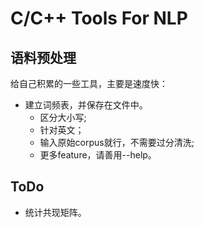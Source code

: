 # C/C++ Tools For NLP
## 语料预处理
给自己积累的一些工具，主要是速度快：
+ 建立词频表，并保存在文件中。
  + 区分大小写;
  + 针对英文；
  + 输入原始corpus就行，不需要过分清洗;
  + 更多feature，请善用--help。
## ToDo
+ 统计共现矩阵。
